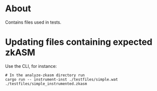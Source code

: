# About

Contains files used in tests.

# Updating files containing expected zkASM

Use the CLI, for instance:

```
# In the analyze-zkasm directory run
cargo run -- instrument-inst ./testfiles/simple.wat ./testfiles/simple_instrumented.zkasm
```
